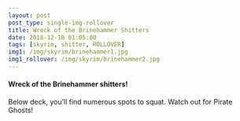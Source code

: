 ```yaml
---
layout: post
post_type: single-img-rollover
title: Wreck of the Brinehammer Shitters
date: 2018-12-18 01:05:00
tags: [skyrim, shitter, ROLLOVER]
img1: /img/skyrim/brinehammer1.jpg
img1_rollover: /img/skyrim/brinehammer2.jpg
---
```

#### Wreck of the Brinehammer shitters!

Below deck, you’ll find numerous spots to squat. Watch out for Pirate Ghosts!

